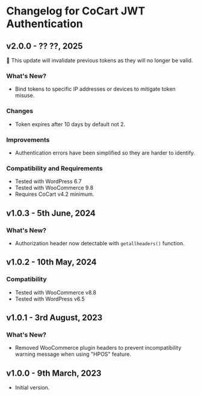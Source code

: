 # Changelog for CoCart JWT Authentication
## v2.0.0 - ?? ??, 2025

📢 This update will invalidate previous tokens as they will no longer be valid.

### What's New?

* Bind tokens to specific IP addresses or devices to mitigate token misuse.

### Changes

* Token expires after 10 days by default not 2.

### Improvements

* Authentication errors have been simplified so they are harder to identify.

### Compatibility and Requirements

* Tested with WordPress 6.7
* Tested with WooCommerce 9.8
* Requires CoCart v4.2 minimum.

## v1.0.3 - 5th June, 2024

### What's New?

* Authorization header now detectable with `getallheaders()` function.

## v1.0.2 - 10th May, 2024

### Compatibility

* Tested with WooCommerce v8.8
* Tested with WordPress v6.5

## v1.0.1 - 3rd August, 2023

### What's New?

* Removed WooCommerce plugin headers to prevent incompatibility warning message when using "HPOS" feature.

## v1.0.0 - 9th March, 2023

* Initial version.
